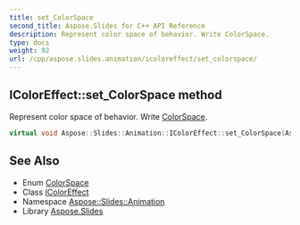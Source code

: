 ```yaml
---
title: set_ColorSpace
second_title: Aspose.Slides for C++ API Reference
description: Represent color space of behavior. Write ColorSpace.
type: docs
weight: 92
url: /cpp/aspose.slides.animation/icoloreffect/set_colorspace/
---
```

## IColorEffect::set_ColorSpace method


Represent color space of behavior. Write [ColorSpace](../../colorspace/).

```cpp
virtual void Aspose::Slides::Animation::IColorEffect::set_ColorSpace(Aspose::Slides::Animation::ColorSpace value)=0
```

## See Also

* Enum [ColorSpace](../../colorspace/)
* Class [IColorEffect](../)
* Namespace [Aspose::Slides::Animation](../../)
* Library [Aspose.Slides](../../../)
